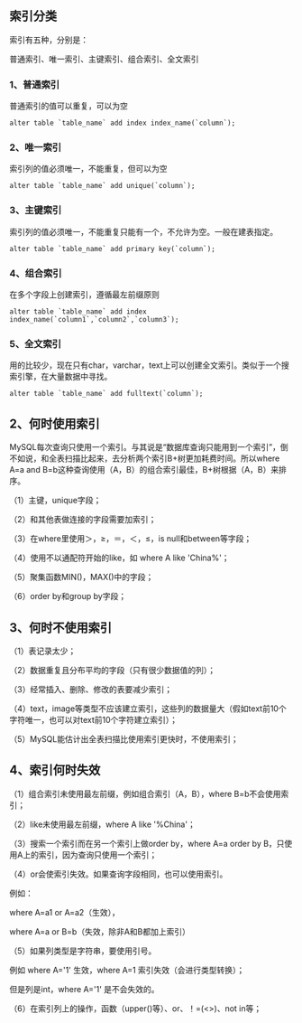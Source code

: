 ## 索引分类

索引有五种，分别是：

普通索引、唯一索引、主键索引、组合索引、全文索引

### 1、普通索引

普通索引的值可以重复，可以为空

```mysql
alter table `table_name` add index index_name(`column`);
```

### 2、唯一索引

索引列的值必须唯一，不能重复，但可以为空

```mysql
alter table `table_name` add unique(`column`);
```

### 3、主键索引

索引列的值必须唯一，不能重复只能有一个，不允许为空。一般在建表指定。

```mysql
alter table `table_name` add primary key(`column`);
```

### 4、组合索引

在多个字段上创建索引，遵循最左前缀原则

```mysql
alter table `table_name` add index index_name(`column1`,`column2`,`column3`);
```

### 5、全文索引

用的比较少，现在只有char，varchar，text上可以创建全文索引。类似于一个搜索引擎，在大量数据中寻找。

```mysql
alter table `table_name` add fulltext(`column`);
```

## 2、何时使用索引

MySQL每次查询只使用一个索引。与其说是“数据库查询只能用到一个索引”，倒不如说，和全表扫描比起来，去分析两个索引B+树更加耗费时间。所以where A=a and B=b这种查询使用（A，B）的组合索引最佳，B+树根据（A，B）来排序。



（1）主键，unique字段；

（2）和其他表做连接的字段需要加索引；

（3）在where里使用＞，≥，＝，＜，≤，is null和between等字段；

（4）使用不以通配符开始的like，如 where A like 'China%'；

（5）聚集函数MIN()，MAX()中的字段；

（6）order by和group by字段；



## 3、何时不使用索引

（1）表记录太少； 

（2）数据重复且分布平均的字段（只有很少数据值的列）；

（3）经常插入、删除、修改的表要减少索引；

（4）text，image等类型不应该建立索引，这些列的数据量大（假如text前10个字符唯一，也可以对text前10个字符建立索引）；

（5）MySQL能估计出全表扫描比使用索引更快时，不使用索引；



## 4、索引何时失效

 （1）组合索引未使用最左前缀，例如组合索引（A，B），where B=b不会使用索引；

（2）like未使用最左前缀，where A like '%China'；

（3）搜索一个索引而在另一个索引上做order by，where A=a order by B，只使用A上的索引，因为查询只使用一个索引；

（4）or会使索引失效。如果查询字段相同，也可以使用索引。

例如：

where A=a1 or A=a2（生效），

where A=a or B=b（失效，除非A和B都加上索引）

（5）如果列类型是字符串，要使用引号。

例如 where A='1' 生效，where A=1 索引失效（会进行类型转换）；

但是列是int，where A='1'  是不会失效的。

（6）在索引列上的操作，函数（upper()等）、or、！=(<>)、not in等；